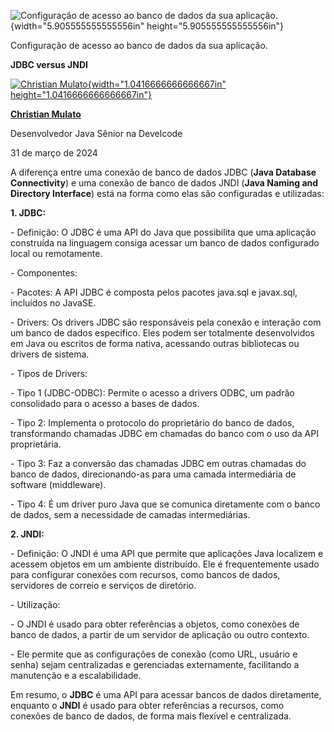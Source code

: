 ![Configuração de acesso ao banco de dados da sua aplicação.](c:\dev\personal_articles\md\media/media/image1.jpeg){width="5.905555555555556in" height="5.905555555555556in"}

Configuração de acesso ao banco de dados da sua aplicação.

**JDBC versus JNDI**

[![Christian Mulato](c:\dev\personal_articles\md\media/media/image2.jpeg){width="1.0416666666666667in" height="1.0416666666666667in"}](https://www.linkedin.com/in/chmulato/)

[**Christian Mulato**](https://www.linkedin.com/in/chmulato/)

Desenvolvedor Java Sênior na Develcode

31 de março de 2024

A diferença entre uma conexão de banco de dados JDBC (**Java Database Connectivity**) e uma conexão de banco de dados JNDI (**Java Naming and Directory Interface**) está na forma como elas são configuradas e utilizadas:

**1. JDBC:**

\- Definição: O JDBC é uma API do Java que possibilita que uma aplicação construída na linguagem consiga acessar um banco de dados configurado local ou remotamente.

\- Componentes:

\- Pacotes: A API JDBC é composta pelos pacotes java.sql e javax.sql, incluídos no JavaSE.

\- Drivers: Os drivers JDBC são responsáveis pela conexão e interação com um banco de dados específico. Eles podem ser totalmente desenvolvidos em Java ou escritos de forma nativa, acessando outras bibliotecas ou drivers de sistema.

\- Tipos de Drivers:

\- Tipo 1 (JDBC-ODBC): Permite o acesso a drivers ODBC, um padrão consolidado para o acesso a bases de dados.

\- Tipo 2: Implementa o protocolo do proprietário do banco de dados, transformando chamadas JDBC em chamadas do banco com o uso da API proprietária.

\- Tipo 3: Faz a conversão das chamadas JDBC em outras chamadas do banco de dados, direcionando-as para uma camada intermediária de software (middleware).

\- Tipo 4: É um driver puro Java que se comunica diretamente com o banco de dados, sem a necessidade de camadas intermediárias.

**2. JNDI:**

\- Definição: O JNDI é uma API que permite que aplicações Java localizem e acessem objetos em um ambiente distribuído. Ele é frequentemente usado para configurar conexões com recursos, como bancos de dados, servidores de correio e serviços de diretório.

\- Utilização:

\- O JNDI é usado para obter referências a objetos, como conexões de banco de dados, a partir de um servidor de aplicação ou outro contexto.

\- Ele permite que as configurações de conexão (como URL, usuário e senha) sejam centralizadas e gerenciadas externamente, facilitando a manutenção e a escalabilidade.

Em resumo, o **JDBC** é uma API para acessar bancos de dados diretamente, enquanto o **JNDI** é usado para obter referências a recursos, como conexões de banco de dados, de forma mais flexível e centralizada.
